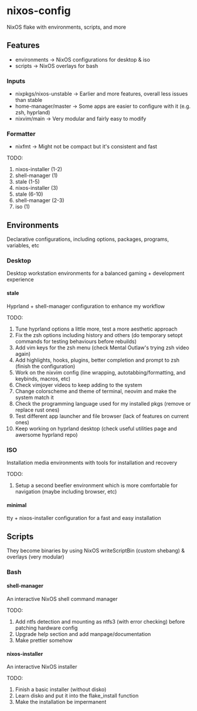 # nixos-config
NixOS flake with environments, scripts, and more

## Features
 * environments -> NixOS configurations for desktop & iso
 * scripts -> NixOS overlays for bash

### Inputs
 * nixpkgs/nixos-unstable -> Earlier and more features, overall less issues than stable
 * home-manager/master -> Some apps are easier to configure with it (e.g. zsh, hyprland)
 * nixvim/main -> Very modular and fairly easy to modify

### Formatter
 * nixfmt -> Might not be compact but it's consistent and fast

TODO:
1. nixos-installer (1-2)
2. shell-manager (1)
3. stale (1-5)
4. nixos-installer (3)
5. stale (6-10)
6. shell-manager (2-3)
7. iso (1)

## Environments
Declarative configurations, including options, packages, programs, variables, etc

### Desktop
Desktop workstation environments for a balanced gaming + development experience

#### stale
Hyprland + shell-manager configuration to enhance my workflow

TODO:
1. Tune hyprland options a little more, test a more aesthetic approach
2. Fix the zsh options including history and others (do temporary setopt commands for testing behaviours before rebuilds)
3. Add vim keys for the zsh menu (check Mental Outlaw's trying zsh video again)
4. Add highlights, hooks, plugins, better completion and prompt to zsh (finish the configuration)
5. Work on the nixvim config (line wrapping, autotabbing/formatting, and keybinds, macros, etc)
6. Check vimjoyer videos to keep adding to the system
7. Change colorscheme and theme of terminal, neovim and make the system match it
8. Check the programming language used for my installed pkgs (remove or replace rust ones)
9. Test different app launcher and file browser (lack of features on current ones)
10. Keep working on hyprland desktop (check useful utilities page and awersome hyprland repo)

### ISO
Installation media environments with tools for installation and recovery

TODO:
1. Setup a second beefier environment which is more comfortable for navigation (maybe including browser, etc)

#### minimal
tty + nixos-installer configuration for a fast and easy installation

## Scripts
They become binaries by using NixOS writeScriptBin (custom shebang) & overlays (very modular)

### Bash
#### shell-manager
An interactive NixOS shell command manager

TODO:
1. Add ntfs detection and mounting as ntfs3 (with error checking) before patching hardware config
2. Upgrade help section and add manpage/documentation
3. Make prettier somehow

#### nixos-installer
An interactive NixOS installer

TODO:
1. Finish a basic installer (without disko)
2. Learn disko and put it into the flake_install function
3. Make the installation be impermanent
